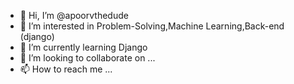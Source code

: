 - 👋 Hi, I’m @apoorvthedude
- 👀 I’m interested in Problem-Solving,Machine Learning,Back-end (django)
- 🌱 I’m currently learning Django
- 💞️ I’m looking to collaborate on ...
- 📫 How to reach me ...

<!---
apoorvthedude/apoorvthedude is a ✨ special ✨ repository because its `README.md` (this file) appears on your GitHub profile.
You can click the Preview link to take a look at your changes.
--->
